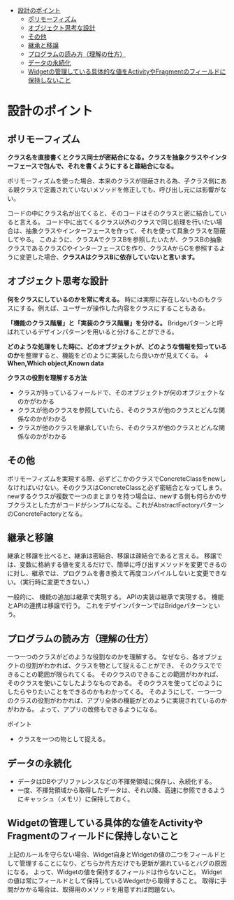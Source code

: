 <!-- TOC depthFrom:1 depthTo:6 withLinks:1 updateOnSave:1 orderedList:0 -->

- [設計のポイント](#設計のポイント)
	- [ポリモーフィズム](#ポリモーフィズム)
	- [オブジェクト思考な設計](#オブジェクト思考な設計)
	- [その他](#その他)
	- [継承と移譲](#継承と移譲)
	- [プログラムの読み方（理解の仕方）](#プログラムの読み方理解の仕方)
	- [データの永続化](#データの永続化)
	- [Widgetの管理している具体的な値をActivityやFragmentのフィールドに保持しないこと](#widgetの管理している具体的な値をactivityやfragmentのフィールドに保持しないこと)

<!-- /TOC -->

# 設計のポイント

## ポリモーフィズム

**クラス名を直接書くとクラス同士が密結合になる。クラスを抽象クラスやインターフェースで包んで、それを書くようにすると疎結合になる。**

ポリモーフィズムを使った場合、本来のクラスが隠蔽される為、子クラス側にある親クラスで定義されていないメソッドを修正しても、呼び出し元には影響がない。

コードの中にクラス名が出てくると、そのコードはそのクラスと密に結合していると言える。
コード中に出てくるクラス以外のクラスで同じ処理を行いたい場合は、抽象クラスやインターフェースを作って、それを使って具象クラスを隠蔽してやる。
このように、クラスAでクラスBを参照したいたが、クラスBの抽象クラスであるクラスCやインターフェースCを作り、クラスAからCを参照するように変更した場合、**クラスAはクラスBに依存していないと言います。**


## オブジェクト思考な設計

**何をクラスにしているのかを常に考える。**
時には実際に存在しないものもクラスにする。例えば、ユーザーが操作した内容をクラスにすることもある。

**「機能のクラス階層」と「実装のクラス階層」を分ける。**
Bridgeパターンと呼ばれているデザインパターンを用いると分けることができる。

**どのような処理をした時に、どのオブジェクトが、どのような情報を知っているのか**を整理すると、機能をどのように実装したら良いかが見えてくる。
↓
**When,Which object,Known data**

**クラスの役割を理解する方法**

- クラスが持っているフィールドで、そのオブジェクトが何のオブジェクトなのかがわかる
- クラスが他のクラスを参照していたら、そのクラスが他のクラスとどんな関係なのかがわかる
- クラスが他のクラスを継承していたら、そのクラスが他のクラスとどんな関係なのかがわかる


## その他

ポリモーフィズムを実現する際、必ずどこかのクラスでConcreteClassをnewしなければいけない。そのクラスはConcreteClassと必ず密結合となってしまう。
newするクラスが複数で一つのまとまりを持つ場合は、newする側も何らかのサブクラスとした方がコードがシンプルになる。これがAbstractFactoryパターンのConcreteFactoryとなる。


## 継承と移譲

継承と移譲を比べると、継承は密結合、移譲は疎結合であると言える。
移譲では、変数に格納する値を変えるだけで、簡単に呼び出すメソッドを変更できるのに対し、継承では、プログラムを書き換えて再度コンパイルしないと変更できない。（実行時に変更できない。）

一般的に、
機能の追加は継承で実現する。
APIの実装は継承で実現する。
機能とAPIの連携は移譲で行う。
これをデザインパターンではBridgeパターンという。


## プログラムの読み方（理解の仕方）

一つ一つのクラスがどのような役割なのかを理解する。
なぜなら、各オブジェクトの役割がわかれば、クラスを物として捉えることができ、
そのクラスでできることの範囲が限られてくる。
そのクラスのできることの範囲がわかれば、そのクラスを使いこなしたようなものである。
そのクラスを使ってどのようにしたらやりたいことをできるのかもわかってくる。
そのようにして、一つ一つのクラスの役割がわかれば、アプリ全体の機能がどのように実現されているのかがわかる。
よって、アプリの改修もできるようになる。

ポイント

- クラスを一つの物として捉える。


## データの永続化

- データはDBやプリファレンスなどの不揮発領域に保存し、永続化する。
- 一度、不揮発領域から取得したデータは、それ以降、高速に参照できるようにキャッシュ（メモリ）に保持しておく。


## Widgetの管理している具体的な値をActivityやFragmentのフィールドに保持しないこと

上記のルールを守らない場合、Widget自身とWidgetの値の二つをフィールドとして管理することになり、どちらか片方だけでも更新が漏れているとバグの原因になる。
よって、Widgetの値を保持するフィールドは作らないこと。
Widgetの値は常にフィールドとして保持しているWedgetから取得すること。
取得に手間がかかる場合は、取得用のメソッドを用意すれば問題ない。



